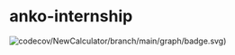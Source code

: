 # anko-internship
![codecov/NewCalculator/branch/main/graph/badge.svg)](https://codecov.io/gh/milanamaksina/ConsoleCalculator/branch/main)
